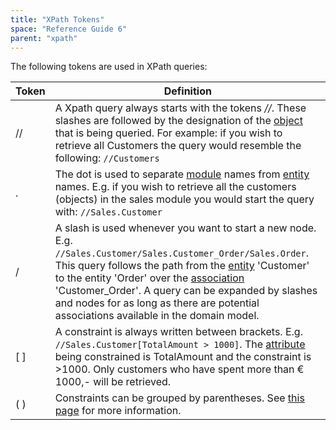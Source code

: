 ```yaml
---
title: "XPath Tokens"
space: "Reference Guide 6"
parent: "xpath"
---
```



The following tokens are used in XPath queries:

| Token | Definition |
| --- | --- |
| // | A Xpath query always starts with the tokens _//_. These slashes are followed by the designation of the [object](/refguide6/entities) that is being queried. For example: if you wish to retrieve all Customers the query would resemble the following: `//Customers` |
| . | The dot is used to separate [module](/refguide6/modules) names from [entity](/refguide6/entities) names. E.g. if you wish to retrieve all the customers (objects) in the sales module you would start the query with: `//Sales.Customer` |
| / | A slash is used whenever you want to start a new node. E.g. `//Sales.Customer/Sales.Customer_Order/Sales.Order`. This query follows the path from the [entity](/refguide6/entities) 'Customer' to the entity 'Order' over the [association](/refguide6/associations) 'Customer_Order'. A query can be expanded by slashes and nodes for as long as there are potential associations available in the domain model. |
| [ ] | A constraint is always written between brackets. E.g. `//Sales.Customer[TotalAmount > 1000]`. The [attribute](/refguide6/attributes) being constrained is TotalAmount and the constraint is >1000\. Only customers who have spent more than € 1000,- will be retrieved. |
| ( ) | Constraints can be grouped by parentheses. See [this page](/refguide6/xpath-constraints) for more information. |
